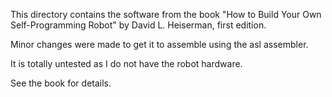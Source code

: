 This directory contains the software from the book "How to Build Your
Own Self-Programming Robot" by David L. Heiserman, first edition.

Minor changes were made to get it to assemble using the asl assembler.

It is totally untested as I do not have the robot hardware.

See the book for details.
